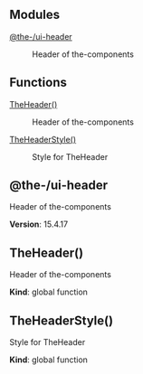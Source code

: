 <!--- Code generated by @the-/script-doc. DO NOT EDIT. -->

## Modules

<dl>
<dt><a href="#module_@the-/ui-header">@the-/ui-header</a></dt>
<dd><p>Header of the-components</p>
</dd>
</dl>

## Functions

<dl>
<dt><a href="#TheHeader">TheHeader()</a></dt>
<dd><p>Header of the-components</p>
</dd>
<dt><a href="#TheHeaderStyle">TheHeaderStyle()</a></dt>
<dd><p>Style for TheHeader</p>
</dd>
</dl>

<a name="module_@the-/ui-header"></a>

## @the-/ui-header
Header of the-components

**Version**: 15.4.17  
<a name="TheHeader"></a>

## TheHeader()
Header of the-components

**Kind**: global function  
<a name="TheHeaderStyle"></a>

## TheHeaderStyle()
Style for TheHeader

**Kind**: global function  
